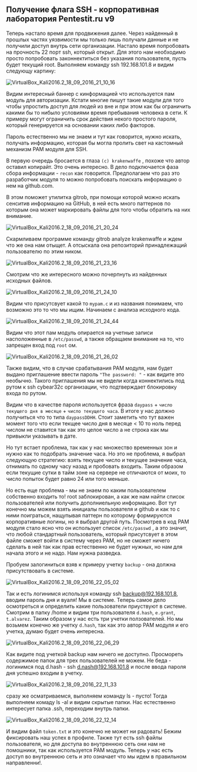 ## Получение флага SSH - корпоративная лаборатория Pentestit.ru v9

Теперь настало время для продвижения далее. Через найденный в прошлых частях уязвимости мы только лишь получали данные и не получили доступ внутрь сети организации. Настало время попробовать на прочность 22 порт ssh, который открыт. Для этого нам необходимо просто попробовать законнектиться без указания пользователя, пусть будет текущий root. Выполняем команду ssh 192.168.101.8 и видим следующу картину:

![VirtualBox_Kali2016.2_18_09_2016_21_10_16](imgs\VirtualBox_Kali2016.2_18_09_2016_21_10_16.png)

Видим интересный баннер с кинформацией что используется пам модуль для авторизации. Кстати многие пишут такие модули для того чтобы упростить доступ для людей из вне и при этом как бы ограничить какими бы то нибыло условиями время пребывания человека в сети. К примеру могут ограничить срок действия некого простого пароля, который генерируется на основании каких либо факторов.

Пароль естественно мы не знаем и тут как говорится, нужно искать, получать информацию, которая бы могла пролить свет на кастомный механизм PAM модуля для SSH. 

В первую очередь бросается в глаза `(c) krakenwaffe` , похоже что автор оставил копирайт. Это очень интересно. В дело подключается фаза сбора информации - `recon` как говорится. Предполагаем что раз это разработчик модуля то можно попробовать поискать информацию о нем на github.com. 

В этом поможет утилитка gitrob, при помощи которой можно искать сенситив информацию на GitHub, в ней есть много паттернов по которым она может маркировать файлы для того чтобы обратить на них внимание.

![VirtualBox_Kali2016.2_18_09_2016_21_20_24](imgs\VirtualBox_Kali2016.2_18_09_2016_21_20_24.png)

Скармливаем программе команду gitrob analyze krakenwaffe и ждем что же она нам отыщет. А отсыскала она репозиторий принадлежащий пользователю по этим ником. 

![VirtualBox_Kali2016.2_18_09_2016_21_23_16](imgs\VirtualBox_Kali2016.2_18_09_2016_21_23_16.png)

Смотрим что же интересного можно почерпнуть из найденных исходных файлов.

![VirtualBox_Kali2016.2_18_09_2016_21_24_10](imgs\VirtualBox_Kali2016.2_18_09_2016_21_24_10.png)

Видим что присутсвует какой то `mypam.c` и из названия понимаем, что возможно это то что мы ищим. Начинаем с анализа исходного кода. 

![VirtualBox_Kali2016.2_18_09_2016_21_24_44](imgs\VirtualBox_Kali2016.2_18_09_2016_21_24_44.png)

Видим что этот пам модуль опирается на учетные записи насположенные в `/etc/passwd`, а также обращаем внимание на то, что запрещен вход под `root` ом. 

![VirtualBox_Kali2016.2_18_09_2016_21_26_02](imgs\VirtualBox_Kali2016.2_18_09_2016_21_26_02.png)

Также видим, что в случае срабатывания PAM модуля, нам будет выдано приглашение ввести пароль `"The password: "` - как видите это необычно. Такого приглашения мы не видели когда коннектились под рутом к ssh cybear32c организации, что подтверждает блокировку входа по рутом.

Видим что в качестве пароля используется фраза `daypass` + `число текущего дня в месяце` + `число текущего часа`. В итоге у нас должно получиться что то типа `daypassDDHH`. Стоит заметить что тут важен момент того что если текщее число дня в месяце < 10 то ноль перед числом не ставится так как это целое число а не строка как мы привыкли указывать в дате. 

Но тут встает проблема, так как у нас множество временных зон и нужно как то подобрать значение часа. Но это не проблема, я выбрал следующую стратегию: взять текущее число и текущее значение часа, отнимать по одному часу назад и пробовать входить. Таким образом если текущие сутки в тайм зоне на сервере не отличаются от моих, то число попыток будет равно 24 или того меньше.

Но есть еще проблема - мы не знаем по каким пользователем собственно входить то! root заблокирован, а как же нам найти список пользователей или получить дополниельную информацию. Вот тут конечно мы можем взять инициалы пользователя и github и как то с ними поиграться, нащупывая паттерн по которому формируются корпоративные логины, но я выбрал другой путь. Посмотрев в код PAM модуля стало ясно что он использует список `/etc/passwd` , а это значит, что любой стандартный пользователь, который присутсвует в этом файле сможет войти в систему через PAM, но не сможет ничего сделать в ней так как прав естественно не будет нужных, но нам для начала этого и не надо. Нам нужна разведка. 

Пробуем залогиниться взяв к примеру учетку `backup`  - она должна присутствовать в системе.

![VirtualBox_Kali2016.2_18_09_2016_22_05_02](imgs\VirtualBox_Kali2016.2_18_09_2016_22_05_02.png)

Так и есть логинимся используя команду ssh backup@192.168.101.8, вводим пароль дня и вуаля! Мы в системе. Теперь самое дело осмотреться и определить какие пользователи приуствуют в системе. Смотрим в папку /home и видим три пользователя `d.hash`, `e.grant`, `t.alvarez`. Таким образом у нас есть три учетки ползователей. Но мы возьмем конечно же учетку `d.hash`, так как это автор PAM модуля и его учетка, думаю будет очень интересна. 

![VirtualBox_Kali2016.2_18_09_2016_22_06_29](imgs\VirtualBox_Kali2016.2_18_09_2016_22_06_29.png)

Как видите под учеткой backup нам ничего не доступно. Просмореть содержимое папок для трех пользователей не можем. Не беда - логинимся под d.hash - ssh d.nash@192.168.101.8 и после ввода пароля дня успешно входим в учетку.

![VirtualBox_Kali2016.2_18_09_2016_22_11_33](imgs\VirtualBox_Kali2016.2_18_09_2016_22_11_33.png)

сразу же осматриваемся, выполняем команду ls - пусто! Тогда выполняем комаду ls -al и видим скрытые папки. Нас естественно интересует папка .ssh, переходим внутрь папки.

![VirtualBox_Kali2016.2_18_09_2016_22_12_14](imgs\VirtualBox_Kali2016.2_18_09_2016_22_12_14.png)

И видим файл `token.txt` и это конечно не может ни радовать! Бежим фиксировать наш успех в профиле. Также тут есть ssh файлы пользователя, но для доступа во внутреннюю сеть они нам не помошники, так как используется PAM модуль. Теперь у нас есть доступ во внутреннюю сеть и это означает что мы идем в правильном направленни!.